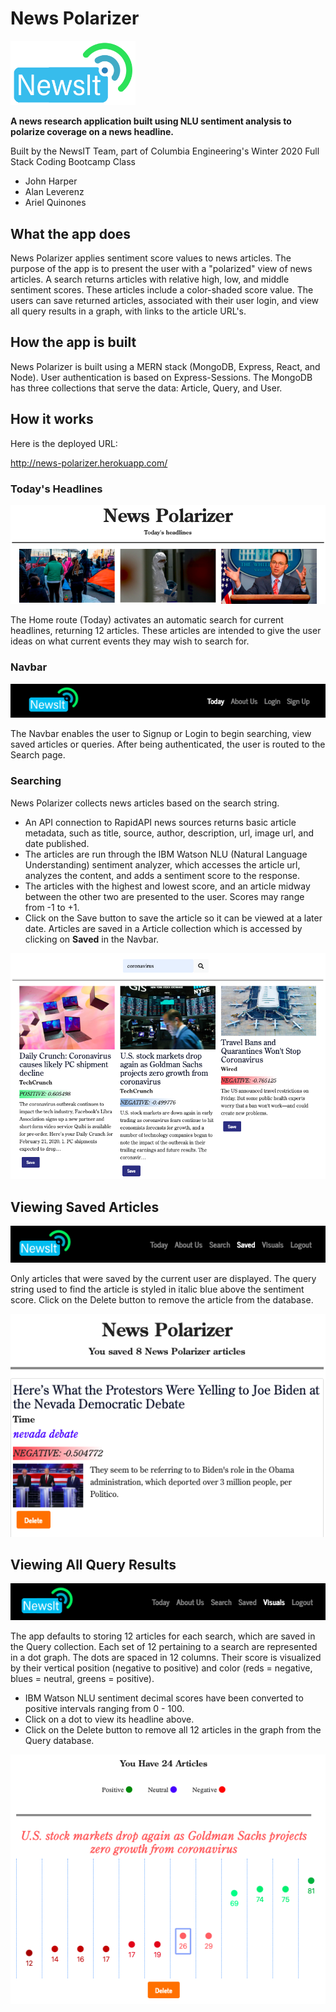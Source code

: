 # News Polarizer

<img src='client/src/assets/images/newsit.png' width='200px'>

**A news research application built using NLU sentiment analysis to polarize coverage on a news headline.**

Built by the NewsIT Team, part of Columbia Engineering's Winter 2020 Full Stack Coding Bootcamp Class

* John Harper
* Alan Leverenz
* Ariel Quinones

## What the app does

News Polarizer applies sentiment score values to news articles. The purpose of the app is to present the user with a "polarized" view of news articles. A search returns articles with relative high, low, and middle sentiment scores. These articles include a color-shaded score value. The users can save returned articles, associated with their user login, and view all query results in a graph, with links to the article URL's.

## How the app is built

News Polarizer is built using a MERN stack (MongoDB, Express, React, and Node). User authentication is based on Express-Sessions. The MongoDB has three collections that serve the data: Article, Query, and User.

## How it works

Here is the deployed URL:

<http://news-polarizer.herokuapp.com/>

### Today's Headlines

![](client/src/assets/images/today_headlines.png)

The Home route (Today) activates an automatic search for current headlines, returning 12 articles. These articles are intended to give the user ideas on what current events they may wish to search for.

### Navbar

![](client/src/assets/images/navbar.png)

The Navbar enables the user to Signup or Login to begin searching, view saved articles or queries. After being authenticated, the user is routed to the Search page.

### Searching

News Polarizer collects news articles based on the search string.

* An API connection to RapidAPI news sources returns basic article metadata, such as title, source, author, description, url, image url, and date published.
* The articles are run through the IBM Watson NLU (Natural Language Understanding) sentiment analyzer, which accesses the article url, analyzes the content, and adds a sentiment score to the response.
* The articles with the highest and lowest score, and an article midway between the other two are presented to the user. Scores may range from -1 to +1.
* Click on the Save button to save the article so it can be viewed at a later date. Articles are saved in a Article collection which is accessed by clicking on **Saved** in the Navbar.
  
![](client/src/assets/images/search_page.png)

## Viewing Saved Articles

![](client/src/assets/images/Navbar_Saved.png)

Only articles that were saved by the current user are displayed. The query string used to find the article is styled in italic blue above the sentiment score. Click on the Delete button to remove the article from the database.

![](client/src/assets/images/saved_page.png)

## Viewing All Query Results

![](client/src/assets/images/Navbar_Visuals.png)

The app defaults to storing 12 articles for each search, which are saved in the Query collection. Each set of 12 pertaining to a search are represented in a dot graph. The dots are spaced in 12 columns. Their score is visualized by their vertical position (negative to positive) and color (reds = negative, blues = neutral, greens = positive).

* IBM Watson NLU sentiment decimal scores have been converted to positive intervals ranging from 0 - 100.
* Click on a dot to view its headline above.
* Click on the Delete button to remove all 12 articles in the graph from the Query database.

![](client/src/assets/images/visuals_page.png)
